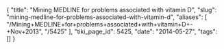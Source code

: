 {
    "title": "Mining MEDLINE for problems associated with vitamin D",
    "slug": "mining-medline-for-problems-associated-with-vitamin-d",
    "aliases": [
        "/Mining+MEDLINE+for+problems+associated+with+vitamin+D+-+Nov+2013",
        "/5425"
    ],
    "tiki_page_id": 5425,
    "date": "2014-05-27",
    "tags": []
}